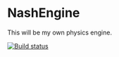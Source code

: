 # NashEngine
This will be my own physics engine. 


[![Build status](https://ci.appveyor.com/api/projects/status/kbyns4eomutpti7f?svg=true)](https://ci.appveyor.com/project/Shuusui/NashEngine)
